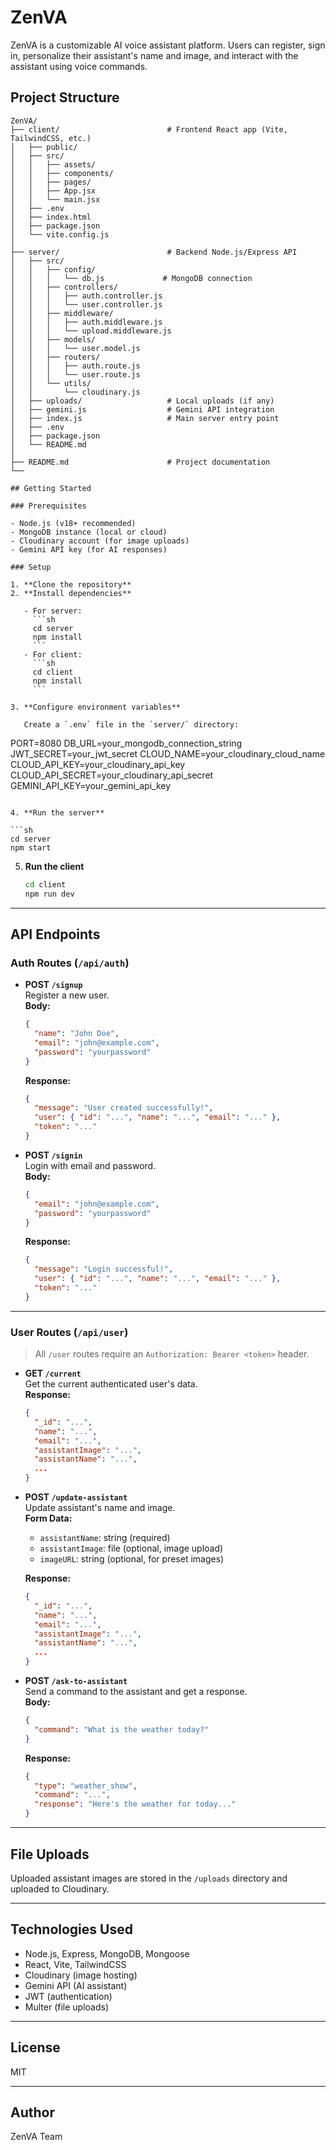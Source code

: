 # ZenVA

ZenVA is a customizable AI voice assistant platform. Users can register, sign in, personalize their assistant's name and image, and interact with the assistant using voice commands.

## Project Structure

```
ZenVA/
├── client/                        # Frontend React app (Vite, TailwindCSS, etc.)
│   ├── public/
│   ├── src/
│   │   ├── assets/
│   │   ├── components/
│   │   ├── pages/
│   │   ├── App.jsx
│   │   └── main.jsx
│   ├── .env
│   ├── index.html
│   ├── package.json
│   └── vite.config.js
│
├── server/                        # Backend Node.js/Express API
│   ├── src/
│   │   ├── config/
│   │   │   └── db.js             # MongoDB connection
│   │   ├── controllers/
│   │   │   ├── auth.controller.js
│   │   │   └── user.controller.js
│   │   ├── middleware/
│   │   │   ├── auth.middleware.js
│   │   │   └── upload.middleware.js
│   │   ├── models/
│   │   │   └── user.model.js
│   │   ├── routers/
│   │   │   ├── auth.route.js
│   │   │   └── user.route.js
│   │   └── utils/
│   │       └── cloudinary.js
│   ├── uploads/                   # Local uploads (if any)
│   ├── gemini.js                  # Gemini API integration
│   ├── index.js                   # Main server entry point
│   ├── .env
│   ├── package.json
│   └── README.md
│
├── README.md                      # Project documentation
└──

## Getting Started

### Prerequisites

- Node.js (v18+ recommended)
- MongoDB instance (local or cloud)
- Cloudinary account (for image uploads)
- Gemini API key (for AI responses)

### Setup

1. **Clone the repository**
2. **Install dependencies**

   - For server:
     ```sh
     cd server
     npm install
     ```
   - For client:
     ```sh
     cd client
     npm install
     ```

3. **Configure environment variables**

   Create a `.env` file in the `server/` directory:

   ```
   PORT=8080
   DB_URL=your_mongodb_connection_string
   JWT_SECRET=your_jwt_secret
   CLOUD_NAME=your_cloudinary_cloud_name
   CLOUD_API_KEY=your_cloudinary_api_key
   CLOUD_API_SECRET=your_cloudinary_api_secret
   GEMINI_API_KEY=your_gemini_api_key
   ```

4. **Run the server**

   ```sh
   cd server
   npm start
   ```

5. **Run the client**

   ```sh
   cd client
   npm run dev
   ```

---

## API Endpoints

### Auth Routes (`/api/auth`)

- **POST `/signup`**  
  Register a new user.  
  **Body:**  
  ```json
  {
    "name": "John Doe",
    "email": "john@example.com",
    "password": "yourpassword"
  }
  ```
  **Response:**  
  ```json
  {
    "message": "User created successfully!",
    "user": { "id": "...", "name": "...", "email": "..." },
    "token": "..."
  }
  ```

- **POST `/signin`**  
  Login with email and password.  
  **Body:**  
  ```json
  {
    "email": "john@example.com",
    "password": "yourpassword"
  }
  ```
  **Response:**  
  ```json
  {
    "message": "Login successful!",
    "user": { "id": "...", "name": "...", "email": "..." },
    "token": "..."
  }
  ```

---

### User Routes (`/api/user`)

> All `/user` routes require an `Authorization: Bearer <token>` header.

- **GET `/current`**  
  Get the current authenticated user's data.  
  **Response:**  
  ```json
  {
    "_id": "...",
    "name": "...",
    "email": "...",
    "assistantImage": "...",
    "assistantName": "...",
    ...
  }
  ```

- **POST `/update-assistant`**  
  Update assistant's name and image.  
  **Form Data:**  
  - `assistantName`: string (required)
  - `assistantImage`: file (optional, image upload)
  - `imageURL`: string (optional, for preset images)

  **Response:**  
  ```json
  {
    "_id": "...",
    "name": "...",
    "email": "...",
    "assistantImage": "...",
    "assistantName": "...",
    ...
  }
  ```

- **POST `/ask-to-assistant`**  
  Send a command to the assistant and get a response.  
  **Body:**  
  ```json
  {
    "command": "What is the weather today?"
  }
  ```
  **Response:**  
  ```json
  {
    "type": "weather_show",
    "command": "...",
    "response": "Here's the weather for today..."
  }
  ```

---

## File Uploads

Uploaded assistant images are stored in the `/uploads` directory and uploaded to Cloudinary.

---

## Technologies Used

- Node.js, Express, MongoDB, Mongoose
- React, Vite, TailwindCSS
- Cloudinary (image hosting)
- Gemini API (AI assistant)
- JWT (authentication)
- Multer (file uploads)

---

## License

MIT

---

## Author

ZenVA Team
